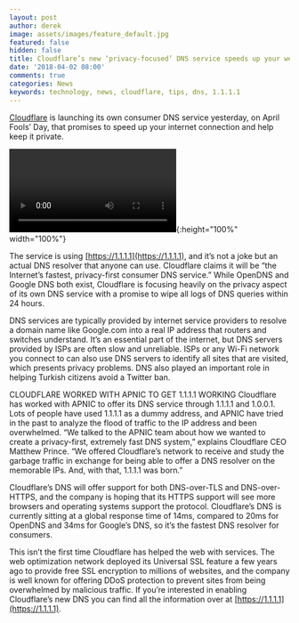 ```yaml
---
layout: post
author: derek
image: assets/images/feature_default.jpg
featured: false
hidden: false
title: Cloudflare’s new ‘privacy-focused’ DNS service speeds up your web browsing
date: '2018-04-02 08:00'
comments: true
categories: News
keywords: technology, news, cloudflare, tips, dns, 1.1.1.1
---
```


[Cloudflare](https://www.cloudflare.com) is launching its own consumer DNS service yesterday, on April Fools’ Day, that promises to speed up your internet connection and help keep it private.

![](/assets/02-04-2018/1.1.1.1.gif.mp4){:height="100%" width="100%"}

The service is using [https://1.1.1.1](https://1.1.1.1), and it’s not a joke but an actual DNS resolver that anyone can use. Cloudflare claims it will be “the Internet’s fastest, privacy-first consumer DNS service.” While OpenDNS and Google DNS both exist, Cloudflare is focusing heavily on the privacy aspect of its own DNS service with a promise to wipe all logs of DNS queries within 24 hours.

DNS services are typically provided by internet service providers to resolve a domain name like Google.com into a real IP address that routers and switches understand. It’s an essential part of the internet, but DNS servers provided by ISPs are often slow and unreliable. ISPs or any Wi-Fi network you connect to can also use DNS servers to identify all sites that are visited, which presents privacy problems. DNS also played an important role in helping Turkish citizens avoid a Twitter ban.

CLOUDFLARE WORKED WITH APNIC TO GET 1.1.1.1 WORKING
Cloudflare has worked with APNIC to offer its DNS service through 1.1.1.1 and 1.0.0.1. Lots of people have used 1.1.1.1 as a dummy address, and APNIC have tried in the past to analyze the flood of traffic to the IP address and been overwhelmed. “We talked to the APNIC team about how we wanted to create a privacy-first, extremely fast DNS system,” explains Cloudflare CEO Matthew Prince. “We offered Cloudflare’s network to receive and study the garbage traffic in exchange for being able to offer a DNS resolver on the memorable IPs. And, with that, 1.1.1.1 was born.”

Cloudflare’s DNS will offer support for both DNS-over-TLS and DNS-over-HTTPS, and the company is hoping that its HTTPS support will see more browsers and operating systems support the protocol. Cloudflare’s DNS is currently sitting at a global response time of 14ms, compared to 20ms for OpenDNS and 34ms for Google’s DNS, so it’s the fastest DNS resolver for consumers.

This isn’t the first time Cloudflare has helped the web with services. The web optimization network deployed its Universal SSL feature a few years ago to provide free SSL encryption to millions of websites, and the company is well known for offering DDoS protection to prevent sites from being overwhelmed by malicious traffic. If you’re interested in enabling Cloudflare’s new DNS you can find all the information over at [https://1.1.1.1](https://1.1.1.1).


